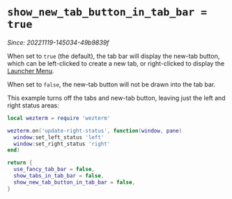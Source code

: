 # `show_new_tab_button_in_tab_bar = true`

*Since: 20221119-145034-49b9839f*

When set to `true` (the default), the tab bar will display the new-tab button,
which can be left-clicked to create a new tab, or right-clicked to display the
[Launcher Menu](../../launch.md).

When set to `false`, the new-tab button will not be drawn into the tab bar.

This example turns off the tabs and new-tab button, leaving just the left and
right status areas:

```lua
local wezterm = require 'wezterm'

wezterm.on('update-right-status', function(window, pane)
  window:set_left_status 'left'
  window:set_right_status 'right'
end)

return {
  use_fancy_tab_bar = false,
  show_tabs_in_tab_bar = false,
  show_new_tab_button_in_tab_bar = false,
}
```


